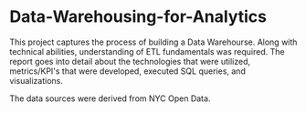 # Data-Warehousing-for-Analytics

This project captures the process of building a Data Warehourse. Along with technical abilities, understanding of ETL fundamentals was required. The report goes into detail about the technologies that were utilized, metrics/KPI's that were developed, executed SQL queries, and visualizations. 

The data sources were derived from NYC Open Data. 
